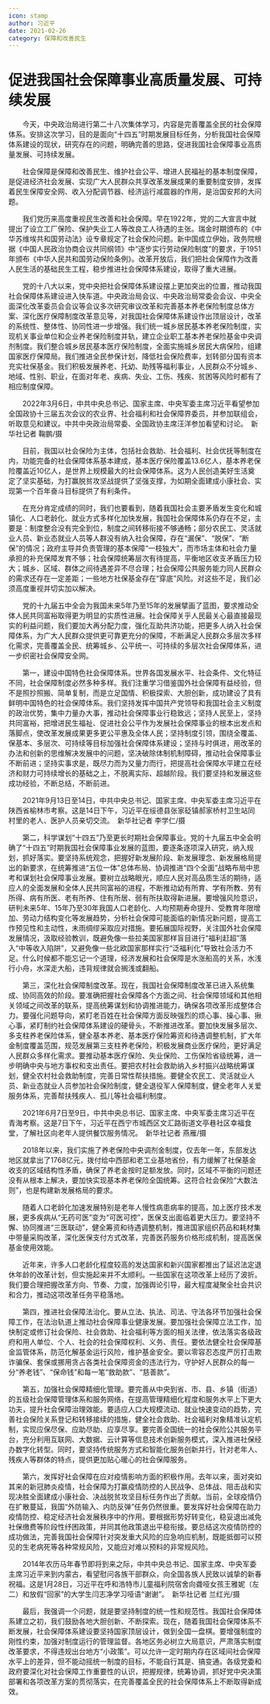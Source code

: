 ```yaml
---
icon: stamp
author: 习近平
date: 2021-02-26
category: 保障和改善民生
---
```


# 促进我国社会保障事业高质量发展、可持续发展

　　今天，中央政治局进行第二十八次集体学习，内容是完善覆盖全民的社会保障体系。安排这次学习，目的是面向“十四五”时期发展目标任务，分析我国社会保障体系建设的现状，研究存在的问题，明确完善的思路，促进我国社会保障事业高质量发展、可持续发展。

　　社会保障是保障和改善民生、维护社会公平、增进人民福祉的基本制度保障，是促进经济社会发展、实现广大人民群众共享改革发展成果的重要制度安排，发挥着民生保障安全网、收入分配调节器、经济运行减震器的作用，是治国安邦的大问题。

　　我们党历来高度重视民生改善和社会保障。早在1922年，党的二大宣言中就提出了设立工厂保险、保护失业工人等改良工人待遇的主张。瑞金时期颁布的《中华苏维埃共和国劳动法》设专章规定了社会保险问题。新中国成立伊始，政务院根据《中国人民政治协商会议共同纲领》中“逐步实行劳动保险制度”的要求，于1951年颁布《中华人民共和国劳动保险条例》。改革开放后，我们把社会保障作为改善人民生活的基础民生工程，稳步推进社会保障体系建设，取得了重大进展。

　　党的十八大以来，党中央把社会保障体系建设摆上更加突出的位置，推动我国社会保障体系建设进入快车道。中央政治局会议、中央政治局常委会会议、中央全面深化改革委员会会议等会议多次研究审议改革和完善基本养老保险制度总体方案、深化医疗保障制度改革意见等，对我国社会保障体系建设作出顶层设计，改革的系统性、整体性、协同性进一步增强。我们统一城乡居民基本养老保险制度，实现机关事业单位和企业养老保险制度并轨，建立企业职工基本养老保险基金中央调剂制度。我们整合城乡居民基本医疗保险制度，全面实施城乡居民大病保险，组建国家医疗保障局。我们推进全民参保计划，降低社会保险费率，划转部分国有资本充实社保基金。我们积极发展养老、托幼、助残等福利事业，人民群众不分城乡、地域、性别、职业，在面对年老、疾病、失业、工伤、残疾、贫困等风险时都有了相应制度保障。

　　2022年3月6日，中共中央总书记、国家主席、中央军委主席习近平看望参加全国政协十三届五次会议的农业界、社会福利和社会保障界委员，并参加联组会，听取意见和建议。中共中央政治局常委、全国政协主席汪洋参加看望和讨论。　新华社记者 鞠鹏/摄

　　目前，我国以社会保险为主体，包括社会救助、社会福利、社会优抚等制度在内，功能完备的社会保障体系基本建成，基本医疗保险覆盖13.6亿人，基本养老保险覆盖近10亿人，是世界上规模最大的社会保障体系。这为人民创造美好生活奠定了坚实基础，为打赢脱贫攻坚战提供了坚强支撑，为如期全面建成小康社会、实现第一个百年奋斗目标提供了有利条件。

　　在充分肯定成绩的同时，我们也要看到，随着我国社会主要矛盾发生变化和城镇化、人口老龄化、就业方式多样化加快发展，我国社会保障体系仍存在不足，主要是：制度整合没有完全到位，制度之间转移衔接不够通畅；部分农民工、灵活就业人员、新业态就业人员等人群没有纳入社会保障，存在“漏保”、“脱保”、“断保”的情况；政府主导并负责管理的基本保障“一枝独大”，而市场主体和社会力量承担的补充保障发育不够；社会保障统筹层次有待提高，平衡地区收支矛盾压力较大；城乡、区域、群体之间待遇差异不尽合理；社会保障公共服务能力同人民群众的需求还存在一定差距；一些地方社保基金存在“穿底”风险。对这些不足，我们必须高度重视并切实加以解决。

　　党的十九届五中全会为我国未来5年乃至15年的发展擘画了蓝图，要求推动全体人民共同富裕取得更为明显的实质性进展。社会保障关乎人民最关心最直接最现实的利益问题，我们要加大再分配力度，强化互助共济功能，把更多人纳入社会保障体系，为广大人民群众提供更可靠更充分的保障，不断满足人民群众多层次多样化需求，完善覆盖全民、统筹城乡、公平统一、可持续的多层次社会保障体系，进一步织密社会保障安全网。

　　第一，建设中国特色社会保障体系。世界各国发展水平、社会条件、文化特征不同，社会保障制度必然多种多样。我们注重学习借鉴国外社会保障有益经验，但不是照抄照搬、简单复制，而是立足国情、积极探索、大胆创新，成功建设了具有鲜明中国特色的社会保障体系。我们坚持发挥中国共产党领导和我国社会主义制度的政治优势，集中力量办大事，推动社会保障事业行稳致远；坚持人民至上，坚持共同富裕，把增进民生福祉、促进社会公平作为发展社会保障事业的根本出发点和落脚点，使改革发展成果更多更公平惠及全体人民；坚持制度引领，围绕全覆盖、保基本、多层次、可持续等目标加强社会保障体系建设；坚持与时俱进，用改革的办法和创新的思维解决发展中的问题，坚决破除体制机制障碍，推动社会保障事业不断前进；坚持实事求是，既尽力而为又量力而行，把提高社会保障水平建立在经济和财力可持续增长的基础之上，不脱离实际、超越阶段。我们要坚持和发展这些成功经验，不断总结，不断前进。

　　2021年9月13日至14日，中共中央总书记、国家主席、中央军委主席习近平在陕西省榆林市考察。这是14日下午，习近平在绥德县张家砭镇郝家桥村卫生站同村里的老人、医护人员亲切交流。　新华社记者 李学仁/摄

　　第二，科学谋划“十四五”乃至更长时期社会保障事业。党的十九届五中全会明确了“十四五”时期我国社会保障事业发展的蓝图，要逐条逐项深入研究，纳入规划，抓好落实。要坚持系统观念，把握好新发展阶段、新发展理念、新发展格局提出的新要求，在统筹推进“五位一体”总体布局、协调推进“四个全面”战略布局中思考和谋划社会保障事业发展。要树立战略眼光，顺应人民对高品质生活的期待，适应人的全面发展和全体人民共同富裕的进程，不断推动幼有所育、学有所教、劳有所得、病有所医、老有所养、住有所居、弱有所扶取得新进展。要增强风险意识，研判未来5年、15年乃至30年我国人口老龄化、人均预期寿命提升、受教育年限增加、劳动力结构变化等发展趋势，分析社会保障可能面临的新情况新问题，提高工作预见性和主动性，未雨绸缪采取应对措施。要拓展国际视野，关注国外社会保障发展情况，汲取经验教训，既避免像一些拉美国家那样盲目进行“福利赶超”落入“中等收入陷阱”，又避免像一些北欧国家那样实行“泛福利化”导致社会活力不足。什么时候都不能忘记一个道理，经济发展和社会保障是水涨船高的关系，水浅行小舟，水深走大船，违背规律就会搁浅或翻船。

　　第三，深化社会保障制度改革。现在，我国社会保障制度改革已进入系统集成、协同高效的阶段。要准确把握社会保障各个方面之间、社会保障领域和其他相关领域之间改革的联系，提高统筹谋划和协调推进能力，确保各项改革形成整体合力。要强化问题导向，紧盯老百姓在社会保障方面反映强烈的烦心事、操心事、揪心事，紧盯制约社会保障体系建设的硬骨头，不断推进改革。要加快发展多层次、多支柱养老保险体系，健全基本养老、基本医疗保险筹资和待遇调整机制，扩大年金制度覆盖范围，规范发展第三支柱养老保险，积极发展商业医疗保险，更好满足人民群众多样化需求。要推动基本医疗保险、失业保险、工伤保险省级统筹，进一步明确中央与地方事权和支出责任。要把农村社会救助纳入乡村振兴战略统筹谋划，健全农村社会救助制度，完善日常性帮扶措施。要健全农民工、灵活就业人员、新业态就业人员参加社会保险制度，健全退役军人保障制度，健全老年人关爱服务体系，完善帮扶残疾人、孤儿等社会福利制度。

　　2021年6月7日至9日，中共中央总书记、国家主席、中央军委主席习近平在青海考察。这是7日下午，习近平在西宁市城西区文汇路街道文亭巷社区幸福食堂，了解社区向老年人提供餐饮服务情况。　新华社记者 燕雁/摄

　　2018年以来，我们实施了养老保险中央调剂金制度，仅去年一年，东部发达地区就拿出了1768亿元，拨付给中西部和老工业基地省份，有力缓解了社保基金收支的区域结构性矛盾，确保了养老金按时足额发放。同时，区域不平衡的问题还没有从根本上解决，要加快实现基本养老保险全国统筹。这符合社会保险“大数法则”，也是构建新发展格局的要求。

　　随着人口老龄化加速发展特别是老年人慢性病患病率的提高，加上医疗技术发展，更多疾病从“无药可医”变为“可医可控”，医保支出面临着更大压力。要坚持不懈、协同推进“三医联动”，健全筹资和待遇调整机制，推进国家组织药品和耗材集中带量采购改革，深化医保支付方式改革，完善医药服务价格形成机制，提高医保基金使用效能。

　　近年来，许多人口老龄化程度较高的发达国家和新兴国家都推出了延迟法定退休年龄的改革计划，但实施起来并不太顺利。一些国家在这项改革上经历了波折。我们要合理把握改革方向、节奏、力度，加强舆论引导，最大程度凝聚全社会共识和合力，推动这项改革任务平稳落地。

　　第四，推进社会保障法治化。要从立法、执法、司法、守法各环节加强社会保障工作，在法治轨道上推动社会保障事业健康发展。要加强社会保障立法工作，加快制定或修订社会保险、社会救助、社会福利等方面的相关法律，依法落实各级政府和用人单位、个人、社会的社会保障权利、义务、责任。要依法健全社会保障基金监管体系，防范化解基金运行风险，维护基金安全。要以零容忍态度严厉打击欺诈骗保、套保或挪用贪占各类社会保障资金的违法行为，守护好人民群众的每一分“养老钱”、“保命钱”和每一笔“救助款”、“慈善款”。

　　第五，加强社会保障精细化管理。要完善从中央到省、市、县、乡镇（街道）的五级社会保障管理体系和服务网络，在提高管理精细化程度和服务水平上下更大功夫，提升社会保障治理效能。要适应人口大规模流动、就业快速变动的趋势，完善社会保险关系登记和转移接续的措施，健全社会救助、社会福利对象精准认定机制，实现应保尽保、应助尽助、应享尽享。要完善全国统一的社会保险公共服务平台，充分利用互联网、大数据、云计算等信息技术创新服务模式，深入推进社保经办数字化转型。同时，要坚持传统服务方式和智能化服务创新并行，针对老年人、残疾人等群体的特点，提供更加贴心暖心的社会保障服务。

　　第六，发挥好社会保障在应对疫情影响方面的积极作用。去年以来，面对突如其来的新冠肺炎疫情，社会保障为打赢疫情防控的人民战争、总体战、阻击战和实现决胜全面建成小康社会、决战脱贫攻坚目标任务作出了贡献。当前，全球疫情仍在扩散蔓延，我国“外防输入、内防反弹”任务仍然很重。要发挥好社会保障在助力疫情防控、稳定经济社会发展秩序中的作用。要根据形势好转变化，稳妥退出减免社保缴费等阶段性纾困政策，并同其他政策退出平稳衔接。要总结这次疫情防控的成功做法，完善我国社会保障针对突发重大风险的应急响应机制，既能抵御可以预见的生老病死等各种常规风险，又能应对难以预料的非常规风险。

　　2014年农历马年春节即将到来之际，中共中央总书记、国家主席、中央军委主席习近平来到内蒙古，看望慰问各族干部群众，向全国各族人民致以诚挚的新春祝福。这是1月28日，习近平在呼和浩特市儿童福利院宿舍向聋哑女孩王雅妮（左二）和放假“回家”的大学生闫志净学习哑语“谢谢”。　新华社记者 兰红光/摄

　　最后，我强调一个问题，就是要坚持制度的统一性和规范性。我国社会保障体系建立之初，我们鼓励各地大胆创新、不断探索。现在，随着我国社会保障体系不断发展，社会保障体系建设要坚持国家顶层设计，做到全国一盘棋。要增强制度的刚性约束，加强对制度运行的管理监督。各地区务必树立大局意识，严肃落实制度改革要求，不得违规出台地方“小政策”。可以允许一定时期内存在区域间社会保障水平上的差异，但不能动摇统一制度的目标，不能自行其是、搞变通。各级党委和政府要深化对社会保障工作重要性的认识，把握规律，统筹协调，抓好党中央决策部署和各项改革方案的贯彻落实，在完善覆盖全民的社会保障体系上不断取得新成效。
